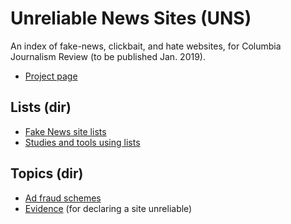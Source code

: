 # Unreliable News Sites (UNS)
An index of fake-news, clickbait, and hate websites, for Columbia Journalism Review (to be published Jan. 2019).

* <a href="https://github.com/hearvox/unreliable-news/projects/1">Project page</a>

## Lists (dir)
* <a href="https://github.com/hearvox/unreliable-news/blob/master/lists/fake-news.md">Fake News site lists</a>
* <a href="https://github.com/hearvox/unreliable-news/blob/master/lists/tools-use-lists.md">Studies and tools using lists</a>

## Topics (dir)
* <a href="https://github.com/hearvox/unreliable-news/blob/master/topics/ad-fraud.md">Ad fraud schemes</a>
* <a href="https://github.com/hearvox/unreliable-news/blob/master/topics/evidence.md">Evidence</a> (for declaring a site unreliable)
